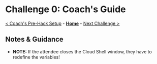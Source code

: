# Challenge 0: Coach's Guide

[< Coach's Pre-Hack Setup](./PreHack-Setup.md) - **[Home](README.md)** - [Next Challenge >](./Challenge-01.md)

## Notes & Guidance

- **NOTE:**  If the attendee closes the Cloud Shell window, they have to redefine the variables!
